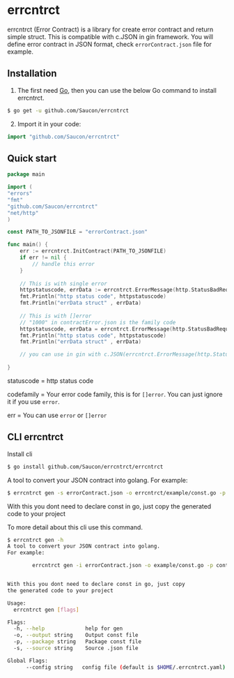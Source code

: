 # errcntrct

errcntrct (Error Contract) is a library for create error contract and return simple struct. This is compatible with c.JSON in gin framework. You will define error contract in JSON format, check `errorContract.json` file for example.

## Installation

1. The first need [Go](https://golang.org/), then you can use the below Go command to install errcntrct.

```sh
$ go get -u github.com/Saucon/errcntrct
```

2. Import it in your code:

```go
import "github.com/Saucon/errcntrct"
```

## Quick start


```go
package main

import (
"errors"
"fmt"
"github.com/Saucon/errcntrct"
"net/http"
)

const PATH_TO_JSONFILE = "errorContract.json"

func main() {
    err := errcntrct.InitContract(PATH_TO_JSONFILE)
    if err != nil {
        // handle this error
    }
    
    // This is with single error 
    httpstatuscode, errData := errcntrct.ErrorMessage(http.StatusBadRequest,"", errors.New("1001"))
    fmt.Println("http status code", httpstatuscode)
    fmt.Println("errData struct" , errData)
    
    // This is with []error
    // "1000" in contractError.json is the family code
    httpstatuscode, errData = errcntrct.ErrorMessage(http.StatusBadRequest, "1000", []error{errors.New("1001"),errors.New("1001"),})
    fmt.Println("http status code", httpstatuscode)
    fmt.Println("errData struct" , errData)  

    // you can use in gin with c.JSON(errcntrct.ErrorMessage(http.StatusBadRequest, "1000", []error{errors.New("1001"),errors.New("1001"),}))
    
}
```

statuscode = http status code

codefamily = Your error code family, this is for `[]error`. You can just ignore it if you use `error`.

err = You can use `error` or `[]error`

## CLI errcntrct

Install cli

```sh
$ go install github.com/Saucon/errcntrct/errcntrct
```

A tool to convert your JSON contract into golang. 
For example:

```sh
$ errcntrct gen -s errorContract.json -o errcntrct/example/const.go -p contract
```

With this you dont need to declare const in go, just copy 
the generated code to your project

To more detail about this cli use this command.
```sh
$ errcntrct gen -h                                                             
A tool to convert your JSON contract into golang. 
For example:

        errcntrct gen -i errorContract.json -o example/const.go -p contract


With this you dont need to declare const in go, just copy 
the generated code to your project

Usage:
  errcntrct gen [flags]

Flags:
  -h, --help             help for gen
  -o, --output string    Output const file 
  -p, --package string   Package const file 
  -s, --source string    Source .json file

Global Flags:
      --config string   config file (default is $HOME/.errcntrct.yaml)
```